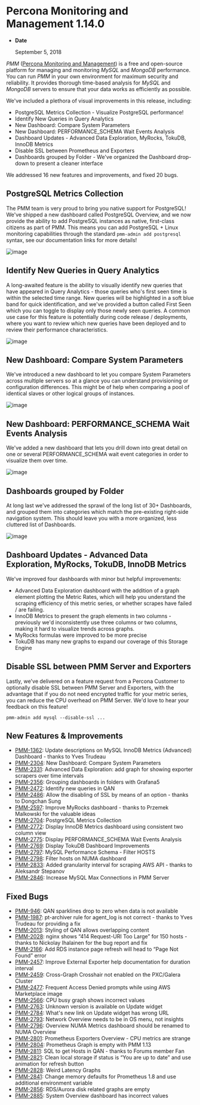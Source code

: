 # Percona Monitoring and Management 1.14.0

* **Date**

    September 5, 2018

*PMM* ([Percona Monitoring and Management](../index.md)) is a free and open-source platform for managing and monitoring *MySQL* and *MongoDB* performance. You can run *PMM* in your own environment for maximum security and reliability. It provides thorough time-based analysis for *MySQL* and *MongoDB* servers to ensure that your data works as efficiently as possible.

We've included a plethora of visual improvements in this release, including:

* PostgreSQL Metrics Collection - Visualize PostgreSQL performance!
* Identify New Queries in Query Analytics
* New Dashboard: Compare System Parameters
* New Dashboard: PERFORMANCE_SCHEMA Wait Events Analysis
* Dashboard Updates - Advanced Data Exploration, MyRocks, TokuDB, InnoDB Metrics
* Disable SSL between Prometheus and Exporters
* Dashboards grouped by Folder - We've organized the Dashboard drop-down to present a cleaner interface

We addressed 16 new features and improvements, and fixed 20 bugs.

## PostgreSQL Metrics Collection

The PMM team is very proud to bring you native support for PostgreSQL! We've shipped a new dashboard called PostgreSQL Overview, and we now provide the ability to add PostgreSQL instances as native, first-class citizens as part of PMM.  This means you can add PostgreSQL + Linux monitoring capabilities through the standard `pmm-admin add postgresql` syntax, see our documentation links for more details!

![image](../_images/1.14.0-1.png)

## Identify New Queries in Query Analytics

A long-awaited feature is the ability to visually identify new queries that have appeared in Query Analytics - those queries who's first seen time is within the selected time range. New queries will be highlighted in a soft blue band for quick identification, and we've provided a button called First Seen which you can toggle to display only those newly seen queries.  A common use case for this feature is potentially during code release / deployments, where you want to review which new queries have been deployed and to review their performance characteristics.

![image](../_images/1.14.0-2.jpg)

## New Dashboard: Compare System Parameters

We've introduced a new dashboard to let you compare System Parameters across multiple servers so at a glance you can understand provisioning or configuration differences.  This might be of help when comparing a pool of identical slaves or other logical groups of instances.

![image](../_images/1.14.0-3.jpg)

## New Dashboard: PERFORMANCE_SCHEMA Wait Events Analysis

We've added a new dashboard that lets you drill down into great detail on one or several PERFORMANCE_SCHEMA wait event categories in order to visualize them over time.

![image](../_images/1.14.0-4.jpg)

## Dashboards grouped by Folder

At long last we've addressed the sprawl of the long list of 30+ Dashboards, and grouped them into categories which match the pre-existing right-side navigation system.  This should leave you with a more organized, less cluttered list of Dashboards.

![image](../_images/1.14.0-5.jpg)

## Dashboard Updates - Advanced Data Exploration, MyRocks, TokuDB, InnoDB Metrics

We've improved four dashboards with minor but helpful improvements:

* Advanced Data Exploration dashboard with the addition of a graph element plotting the Metric Rates, which will help you understand the scraping efficiency of this metric series, or whether scrapes have failed / are failing.
* InnoDB Metrics to present the graph elements in two columns - previously we'd inconsistently use three columns or two columns, making it hard to visualize trends across graphs.
* MyRocks formulas were improved to be more precise
* TokuDB has many new graphs to expand our coverage of this Storage Engine

## Disable SSL between PMM Server and Exporters

Lastly, we've delivered on a feature request from a Percona Customer to optionally disable SSL between PMM Server and Exporters, with the advantage that if you do not need encrypted traffic for your metric series, you can reduce the CPU overhead on PMM Server.  We'd love to hear your feedback on this feature!

```
pmm-admin add mysql --disable-ssl ...
```

## New Features & Improvements

* [PMM-1362](https://jira.percona.com/browse/PMM-1362): Update descriptions on MySQL InnoDB Metrics (Advanced) Dashboard - thanks to Yves Trudeau
* [PMM-2304](https://jira.percona.com/browse/PMM-2304): New Dashboard: Compare System Parameters
* [PMM-2331](https://jira.percona.com/browse/PMM-2331): Advanced Data Exploration: add graph for showing exporter scrapers over time intervals
* [PMM-2356](https://jira.percona.com/browse/PMM-2356): Grouping dashboards in folders with Grafana5
* [PMM-2472](https://jira.percona.com/browse/PMM-2472): Identify new queries in QAN
* [PMM-2486](https://jira.percona.com/browse/PMM-2486): Allow the disabling of SSL by means of an option - thanks to Dongchan Sung
* [PMM-2597](https://jira.percona.com/browse/PMM-2597): Improve MyRocks dashboard - thanks to Przemek Malkowski for the valuable ideas
* [PMM-2704](https://jira.percona.com/browse/PMM-2704): PostgreSQL Metrics Collection
* [PMM-2772](https://jira.percona.com/browse/PMM-2772): Display InnoDB Metrics dashboard using consistent two column view
* [PMM-2775](https://jira.percona.com/browse/PMM-2775): Display PERFORMANCE_SCHEMA Wait Events Analysis
* [PMM-2769](https://jira.percona.com/browse/PMM-2769): Display TokuDB Dashboard Improvements
* [PMM-2797](https://jira.percona.com/browse/PMM-2797): MySQL Performance Schema - Filter HOSTS
* [PMM-2798](https://jira.percona.com/browse/PMM-2798): Filter hosts on NUMA dashboard
* [PMM-2833](https://jira.percona.com/browse/PMM-2833): Added granularity interval for scraping AWS API - thanks to Aleksandr Stepanov
* [PMM-2846](https://jira.percona.com/browse/PMM-2846): Increase MySQL Max Connections in PMM Server

## Fixed Bugs

* [PMM-946](https://jira.percona.com/browse/PMM-946): QAN sparklines drop to zero when data is not available
* [PMM-1987](https://jira.percona.com/browse/PMM-1987): pt-archiver rule for agent_log is not correct - thanks to Yves Trudeau for providing a fix
* [PMM-2013](https://jira.percona.com/browse/PMM-2013): Styling of QAN allows overlapping content
* [PMM-2028](https://jira.percona.com/browse/PMM-2028): nginx shows “414 Request-URI Too Large” for 150 hosts - thanks to Nickolay Ihalainen for the bug report and fix
* [PMM-2166](https://jira.percona.com/browse/PMM-2166): Add RDS instance page refresh will head to “Page Not Found” error
* [PMM-2457](https://jira.percona.com/browse/PMM-2457): Improve External Exporter help documentation for duration interval
* [PMM-2459](https://jira.percona.com/browse/PMM-2459): Cross-Graph Crosshair not enabled on the PXC/Galera Cluster
* [PMM-2477](https://jira.percona.com/browse/PMM-2477): Frequent Access Denied prompts while using AWS Marketplace image
* [PMM-2566](https://jira.percona.com/browse/PMM-2566): CPU busy graph shows incorrect values
* [PMM-2763](https://jira.percona.com/browse/PMM-2763): Unknown version is available on Update widget
* [PMM-2784](https://jira.percona.com/browse/PMM-2784): What's new link on Update widget has wrong URL
* [PMM-2793](https://jira.percona.com/browse/PMM-2793): Network Overview needs to be in OS menu, not insights
* [PMM-2796](https://jira.percona.com/browse/PMM-2796): Overview NUMA Metrics dashboard should be renamed to NUMA Overview
* [PMM-2801](https://jira.percona.com/browse/PMM-2801): Prometheus Exporters Overview - CPU metrics are strange
* [PMM-2804](https://jira.percona.com/browse/PMM-2804): Prometheus Graph is empty with PMM 1.13
* [PMM-2811](https://jira.percona.com/browse/PMM-2811): SQL to get Hosts in QAN - thanks to Forums member Fan
* [PMM-2821](https://jira.percona.com/browse/PMM-2821): Clean local storage if status is “You are up to date” and use animation for refresh button
* [PMM-2828](https://jira.percona.com/browse/PMM-2828): Weird Latency Graphs
* [PMM-2841](https://jira.percona.com/browse/PMM-2841): Change memory defaults for Prometheus 1.8 and use additional environment variable
* [PMM-2856](https://jira.percona.com/browse/PMM-2856): RDS/Aurora disk related graphs are empty
* [PMM-2885](https://jira.percona.com/browse/PMM-2885): System Overview dashboard has incorrect values
